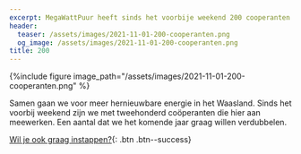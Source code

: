 ```yaml
---
excerpt: MegaWattPuur heeft sinds het voorbije weekend 200 cooperanten.
header:
  teaser: /assets/images/2021-11-01-200-cooperanten.png
  og_image: /assets/images/2021-11-01-200-cooperanten.png
title: 200
---
```


{%include figure image_path="/assets/images/2021-11-01-200-cooperanten.png" %}

Samen gaan we voor meer hernieuwbare energie in het Waasland. Sinds het voorbij
weekend zijn we met tweehonderd coöperanten die hier aan meewerken. Een aantal
dat we het komende jaar graag willen verdubbelen.

[Wil je ook graag instappen?](/investeren/){: .btn .btn--success}

